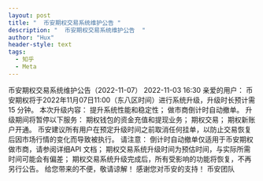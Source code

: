 ```yaml
---
layout: post
title: "  币安期权交易系统维护公告 "
description: "  币安期权交易系统维护公告  "
author: "Hux"
header-style: text
tags:
  - 知乎
  - Meta
---
```


币安期权交易系统维护公告（2022-11-07）
2022-11-03 16:30
亲爱的用户：
币安期权将于2022年11月07日11:00（东八区时间）进行系统升级，升级时长预计需 15 分钟。
本次升级内容：
提升系统性能和稳定性；
做市商倒计时自动撤单。
升级期间将暂停以下服务：
期权钱包的资金充值和提现业务；
期权交易；
期权新账户开通。
币安建议所有用户在预定升级时间之前取消任何挂单，以防止交易恢复后因市场行情的变化而导致被执行。
请注意：
倒计时自动撤单仅适用于币安期权做市商，请参阅详细API 文档；
期权交易系统升级时间为预估时间，与实际所需时间可能会有偏差；
期权交易系统升级完成后，所有受影响的功能将恢复，不再另行公告。
给您带来的不便，敬请谅解！
感谢您对币安的支持！
币安团队
